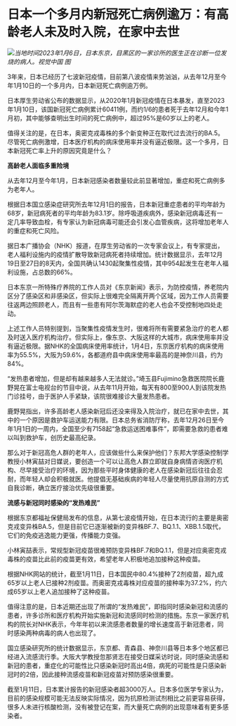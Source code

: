 # 日本一个多月内新冠死亡病例逾万：有高龄老人未及时入院，在家中去世

![](https://inews.gtimg.com/newsapp_bt/0/15606066638/1000)_当地时间2023年1月6日，日本东京，目黑区的一家诊所的医生正在诊断一位发烧的病人。视觉中国
图_

3年来，日本已经历了七波新冠疫情，目前第八波疫情来势汹汹，从去年12月至今年1月10日的一个多月内，日本新冠死亡病例逾万例。

日本厚生劳动省公布的数据显示，从2020年1月新冠疫情在日本暴发，直至2023年1月10日，该国新冠死亡病例累计60411例，而约1/6的患者死于去年12月和今年1月初，其中能够查明出生时间的死亡病例中，超过95%是60岁以上的老人。

值得关注的是，在日本，奥密克戎毒株的多个新变种正在取代过去流行的BA.5。尽管死亡病例激增，日本医疗机构的病床使用率并没有逼近极限。这一个多月，日本新冠死亡率上升的原因究竟是什么？

**高龄老人面临多重险境**

从去年12月至今年1月，日本新冠感染者数量较此前显著增加，重症和死亡病例多为老年人。

根据日本国立感染症研究所去年12月1日的报告，日本新冠重症患者的平均年龄为68岁，新冠病死者的平均年龄为83.1岁。除呼吸道疾病外，感染新冠病毒还有一定几率导致血栓，有专家认为新冠病毒可能还会引发心血管疾病，这将增加老年人的重症和死亡风险。

据日本广播协会（NHK）报道，在厚生劳动省的一次专家会议上，有专家提出，老人福利设施内的疫情扩散导致新冠病死者持续增加。统计数据显示，去年12月19日至27日的8天内，全国共确认1430起聚集性疫情，其中954起发生在老年人福利设施，占总数的66%。

日本东京一所特殊疗养院的工作人员对《东京新闻》表示，为防控疫情，养老院内区分了感染区和非感染区，但实际上很难完全隔离开两个区域，因为工作人员需要往返两边照顾老人，而且有一些患有阿尔茨海默症的老人也会不受控制地四处走动。

上述工作人员特别提到，当聚集性疫情发生时，很难将所有需要紧急治疗的老人都及时送入医疗机构治疗。但实际上，像东京、大阪这样的大城市，病床使用率并没有逼近极限。据NHK的全国病床使用率统计，1月4日，东京医疗机构的病床使用率为55.5%，大阪为59.6%，各都道府县中病床使用率最高的是神奈川县，约为84%。

“发热患者增加，但是却有越来越多人无法就诊。”埼玉县Fujimino急救医院院长鹿野晃在富士电视台的节目中说，从去年11月开始，每天有800至900人到该院发热门诊挂号，由于医护人手紧缺，该院很难接诊大量发热患者。

鹿野晃指出，许多高龄老人感染新冠后还没来得及入院治疗，就已在家中去世，其中的一个原因是救护车运送能力有限。日本总务省消防厅称，去年12月26日至今年1月1日的一周内，全国至少有7158起“急救运送困难事件”，即需要急救的患者难以叫到救护车，创历史最高纪录。

那么对于新冠高危人群的老年人，应该做些什么来保护他们？东邦大学感染控制学教授小林寅喆对日媒说，要创造一个可以让高危人群立即就自身病情咨询医疗机构、尽早接受治疗的环境，因为那些平时身体健康的老人在感染新冠后往往会忍耐，而年轻人却会积极就医。他提倡无基础疾病的年轻人尽量使用抗原自测的方式自我诊断，确立医疗接治优先级很重要。

**流感与新冠同时感染的“发热难民”**

根据东京都福祉保健局发布的信息，从第七波疫情开始，在日本流行的主要是奥密克戎变异株BA.5，但是目前它已逐渐被新的变异株BF.7、BQ.1.1、XBB.1.5取代，它们的免疫逃逸能力更强，传播能力变强。

小林寅喆表示，常规型新冠疫苗很难预防变异株BF.7和BQ.1.1，但是对应奥密克戎毒株的疫苗比此前的疫苗更有效，希望老年人积极地追加接种这种疫苗。

根据NHK网站的统计，截至1月11日，日本国民中80.4%接种了2剂疫苗，超九成65岁以上老人已接种2剂疫苗。而奥密克戎毒株对应疫苗的接种率为37.2%，约六成65岁以上老人追加接种了这种疫苗。

值得注意的是，日本近期还出现了所谓的“发热难民”，即指同时感染新冠和流感的患者，许多诊所和医疗机构开始实施新冠和流感同时检测的措施。东京一家医疗机构的院长对NHK表示，今年年初以来流感患者数量的增长速度高于新冠患者，同时感染两种病毒的病人也出现了。

国立感染研究所的统计数据显示，东京都、青森县、神奈川县等日本多个地区都已经进入流感流行季。大阪大学教授忽那贤志在接受日媒采访时说，同时感染流感和新冠的患者，重症化的可能性比只感染新冠时高出4倍，病死的可能性是只感染新冠时的2倍，因此接种流感疫苗和新冠疫苗对预防感染很重要。

截至1月11日，日本累计报告的新冠感染者超3000万人。日本多位医学专家认为，目前的感染规模可能无法反映实际情况，因为抗原检测试剂相比之前更容易获得，很多人未进行核酸检测，没有被登记在案，而大量死亡病例的出现意味着有更多感染者。

